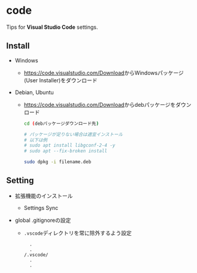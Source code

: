 # code

Tips for **Visual Studio Code** settings.

## Install

- Windows
  - <https://code.visualstudio.com/Download>からWindowsパッケージ(User Installer)をダウンロード

- Debian, Ubuntu
  - <https://code.visualstudio.com/Download>からdebパッケージをダウンロード

    ```sh
    cd (debパッケージダウンロード先)

    # パッケージが足りない場合は適宜インストール
    # 以下は例
    # sudo apt install libgconf-2-4 -y
    # sudo apt --fix-broken install

    sudo dpkg -i filename.deb
    ```

## Setting

- 拡張機能のインストール
  - Settings Sync

- global .gitignoreの設定
  - `.vscode`ディレクトリを常に除外するよう設定

    ```config:~/.config/git/ignore
      .
      .
    /.vscode/
      .
      .
    ```
